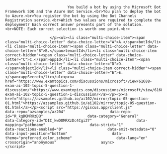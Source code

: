 <p class="card-text">
							
								You build a bot by using the Microsoft Bot Framework SDK and the Azure Bot Service.<br>You plan to deploy the bot to Azure.<br>You register the bot by using the Bot Channels Registration service.<br>Which two values are required to complete the deployment? Each correct answer presents part of the solution.<br>NOTE: Each correct selection is worth one point.<br>
							
						</p><ul><li class="multi-choice-item"><span class="multi-choice-letter" data-choice-letter="A">A.</span>botId</li><li class="multi-choice-item"><span class="multi-choice-letter" data-choice-letter="B">B.</span>tenantId</li><li class="multi-choice-item correct-hidden"><span class="multi-choice-letter" data-choice-letter="C">C.</span>appId</li><li class="multi-choice-item"><span class="multi-choice-letter" data-choice-letter="D">D.</span>objectId</li><li class="multi-choice-item correct-hidden"><span class="multi-choice-letter" data-choice-letter="E">E.</span>appSecret</li></ul><p><a href="https://www.examtopics.com/discussions/microsoft/view/61688-exam-ai-102-topic-5-question-1-discussion/">https://www.examtopics.com/discussions/microsoft/view/61688-exam-ai-102-topic-5-question-1-discussion/</a></p><p><a href="https://azsamples.github.io/ai102/mirror/topic-05-question-01.html">https://azsamples.github.io/ai102/mirror/topic-05-question-01.html</a></p><script src="https://giscus.app/client.js"                    data-repo="azsamples/az204"                    data-repo-id="R_kgDOMRXzDQ"                    data-category="General"                    data-category-id="DIC_kwDOMRXzDc4Cgi27"                    data-mapping="pathname"                    data-strict="1"                    data-reactions-enabled="0"                    data-emit-metadata="0"                    data-input-position="bottom"                    data-theme="preferred_color_scheme"                    data-lang="en"                    crossorigin="anonymous"                    async>                    </script>